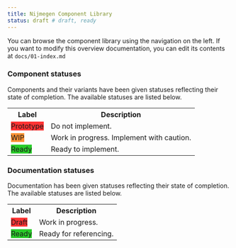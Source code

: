 ```yaml
---
title: Nijmegen Component Library
status: draft # draft, ready
---
```


You can browse the component library using the navigation on the left.
If you want to modify this overview documentation, you can  edit its contents at `docs/01-index.md`

### Component statuses

Components and their variants have been given statuses reflecting their state of completion. The available statuses are listed below.

<table>
<tbody>
<tr>
  <th>Label</th>
  <th>Description</th>
</tr>
<tr>
  <td>
    <div class="Status Status--tag">
      <label class="Status-label" style="background-color: #FF3333; border-color: #FF3333;">Prototype</label>
    </div>
  </td>
  <td>Do not implement.</td>
</tr>
<tr>
  <td>
    <div class="Status Status--tag">
      <label class="Status-label" style="background-color: #FF9233; border-color: #FF9233;">WIP</label>
    </div>
  </td>
  <td>Work in progress. Implement with caution.</td>
</tr>
<tr>
  <td>
    <div class="Status Status--tag">
      <label class="Status-label" style="background-color: #29CC29; border-color: #29CC29;">Ready</label>
    </div>
  </td>
  <td>Ready to implement.</td>
</tr>
</tbody>
</table>


### Documentation statuses

Documentation has been given statuses reflecting their state of completion. The available statuses are listed below.

<table>
<tbody>
<tr>
  <th>Label</th>
  <th>Description</th>
</tr>
<tr>
  <td>
    <div class="Status Status--tag">
      <label class="Status-label" style="background-color: #FF3333; border-color: #FF3333;">Draft</label>
    </div>
  </td>
  <td>Work in progress.</td>
</tr>
<tr>
  <td>
    <div class="Status Status--tag">
      <label class="Status-label" style="background-color: #29CC29; border-color: #29CC29;">Ready</label>
    </div>
  </td>
  <td>Ready for referencing.</td>
</tr>
</tbody>
</table>